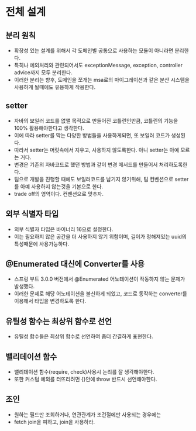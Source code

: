 # 전체 설계

## 분리 원칙
* 확장성 있는 설계를 위해서 각 도메인별 공통으로 사용하는 모듈이 아니라면 분리한다.
* 특히나 예외처리와 관련되어서도 exceptionMessage, exception, controller advice까지 모두 분리한다.
* 이러한 분리는 향후, 도메인을 쪼개는 msa로의 마이그레이션과 같은 분산 시스템을 사용하게 될때에도 유용하게 작용한다.

## setter
* 자바의 보일러 코드를 없앨 목적으로 만들어진 코틀린인만큼, 코틀린의 기능을 100% 활용해야한다고 생각한다.
* 이에 따라 setter를 막는 다양한 방법들을 사용하게되면, 또 보일러 코드가 생성된다.
* 따라서 setter는 머릿속에서 지우고, 사용하지 않도록한다. 아니 setter는 아예 모르는 거다.
* 변경은 기존의 자바코드로 했던 방법과 같이 변경 메서드를 만들어서 처리하도록한다.
* 팀으로 개발을 진행할 때에도 보일러코드를 남기지 않기위해, 팀 컨벤션으로 setter를 아예 사용하지 않는것을 기본으로 한다.
* trade off의 영역이다. 컨벤션으로 맞추자.

## 외부 식별자 타입
* 외부 식별자 타입은 바이너리 16으로 설정한다.
* 이는 필요하지 않은 공간을 더 사용하지 않기 위함이며, 길이가 정해져있는 uuid의 특성때문에 사용가능하다.

## @Enumerated 대신에 Converter를 사용
* 스프링 부트 3.0.0 버전에서 @Enumerated 어노테이션이 작동하지 않는 문제가 발생했다.
* 이러한 문제로 해당 어노테이션을 불신하게 되었고, 코드로 동작하는 converter를 이용해서 타입을 변경하도록 한다.

## 유틸성 함수는 최상위 함수로 선언
* 유틸성 함수들은 최상위 함수로 선언하여 좀더 간결하게 표현한다.

## 밸리데이션 함수
* 밸리데이션 함수(require, check)사용시 논리를 잘 생각해야한다.
* 또한 커스텀 예외를 터뜨리려먼 {}안에 throw 반드시 선언해야한다.

## 조인
* 원하는 필드만 조회하거나, 연관관계가 조건절에만 사용되는 경우에는
* fetch join을 피하고, join을 사용하라.